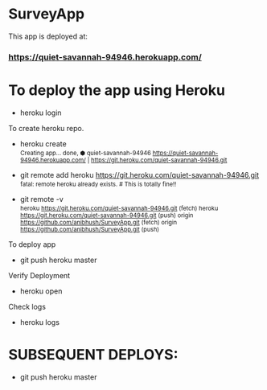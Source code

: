 # SurveyApp

This app is deployed at: <H3>https://quiet-savannah-94946.herokuapp.com/</H3>

# To deploy the app using Heroku

- heroku login

<p>
To create heroku repo.

- heroku create<BR/>
<SMALL>Creating app... done, ⬢ quiet-savannah-94946
https://quiet-savannah-94946.herokuapp.com/ | https://git.heroku.com/quiet-savannah-94946.git</SMALL>
</p>

<p>

- git remote add heroku https://git.heroku.com/quiet-savannah-94946.git <BR/>
<SMALL>fatal: remote heroku already exists. # This is totally fine!!</SMALL>
</p>

<p>

- git remote -v <BR/>
<SMALL>heroku https://git.heroku.com/quiet-savannah-94946.git (fetch)
heroku https://git.heroku.com/quiet-savannah-94946.git (push)
origin https://github.com/anibhush/SurveyApp.git (fetch)
origin https://github.com/anibhush/SurveyApp.git (push)</SMALL>
</p>

<p>
To deploy app

- git push heroku master <BR/>
</p>

<p>
Verify Deployment

- heroku open <BR/>
</p>

<p>
Check logs

- heroku logs <BR/>
</p>

# SUBSEQUENT DEPLOYS:

- git push heroku master
